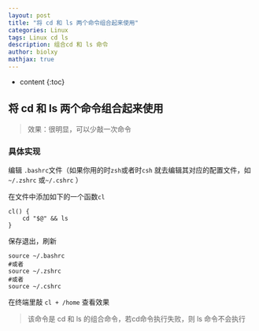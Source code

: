 ```yaml
---
layout: post
title: "将 cd 和 ls 两个命令组合起来使用"
categories: Linux
tags: Linux cd ls
description: 组合cd 和 ls 命令
author: biolxy
mathjax: true
---
```


* content
{:toc}


## 将 cd 和 ls 两个命令组合起来使用

>  效果：很明显，可以少敲一次命令

### 具体实现

编辑 `.bashrc`文件（如果你用的时`zsh`或者时`csh` 就去编辑其对应的配置文件，如`~/.zshrc` 或`~/.cshrc` ）

在文件中添加如下的一个函数`cl`

```shell
cl() {
    cd "$@" && ls
}
```

保存退出，刷新

```shell
source ~/.bashrc 
#或者
source ~/.zshrc
#或者
source ~/.cshrc
```

在终端里敲 `cl + /home` 查看效果

> 该命令是 cd 和 ls 的组合命令，若cd命令执行失败，则 ls 命令不会执行

